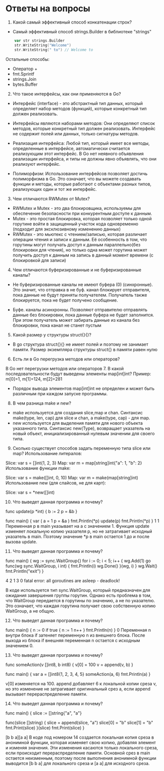 # Ответы на вопросы

1. Какой самый эффективный способ конкатенации строк?
- Cамый эффективный способ strings.Builder в библиотеке "strings"
 
```go
    var str strings.Builder
    str.WriteString("Welcome")
    str.WriteString(" to") // Welcome to
```
 Остальные способы:
 - Оператор +
 - fmt.Sprintf
 - strings.Join
 - bytes.Buffer


2. Что такое интерфейсы, как они применяются в Go?

- Интерфейс (interface) - это абстрактный тип данных, который определяет набор методов (функций),
которые конкретный тип должен реализовать. 

- Интерфейсы являются наборами методов: Они определяют список методов, которые 
конкретный тип должен реализовать. Интерфейс не содержит полей или данных, 
только сигнатуры методов.

- Реализация интерфейса: Любой тип, который имеет все методы, определенные в интерфейсе,
автоматически считается реализующим этот интерфейс. В Go нет неявного объявления реализации
интерфейса, и типы не должны явно объявлять, что они реализуют интерфейс.

- Полиморфизм: Использование интерфейсов позволяет достичь полиморфизма в Go. Это означает, 
что вы можете создавать функции и методы, которые работают с объектами разных типов,
реализующих один и тот же интерфейс.

3. Чем отличаются RWMutex от Mutex?
  - RWMutex и Mutex - это два блокировщика, используемы для обеспечение безопасности при конкурентным доступе к данным.
  - Mutex - это простая блокировка, которая позволяет только одной горутине войти в защищенный участок кода одновременно (подходит для эксклюзивному изменению данных)
  - RWMutex - это мьютекс с чтением/записью, которая различает операции чтения и записи к данным. Её особенность в том, что горутины могут получать доступ к данным параллельно(без блокировки для чтения), но только одна может горутина может получить доступ к данным на запись в данный момент времени (с блокировкой для записи)

4. Чем отличаются буферизированные и не буферизированные каналы?
  - Не буферизированные каналы не имеют буфера (0) (синхронные). Это значит, что отправка в не буф. канал блокирует отправителя, пока данные не будут приняты получателем. Получатель также блокируется, пока не будет получено сообщение.

  - Буфе. каналы асинхронны. Позволяют отправителю отправлять данные без блокировки, пока данные буфера не будет заполнится. При этом получатель может забирать данные из канала без блокировки, пока канал не станет пустым


5. Какой размер у структуры struct{}{}?

- В go структура struct{}{} не имеет полей и поэтому не занимает памяти.
  Размер экземпляра структуры struct{} в памяти равен нулю


6. Есть ли в Go перегрузка методов или операторов?

В Go нет перегрузки методов или операторов
7. В какой последовательности будут выведены элементы map[int]int? Пример: m[0]=1, m[1]=124, m[2]=281
 - Порядок вывода элементов map[int]int не определен и может быть различным при каждом запуске программы.


8. В чем разница make и new?

  - make используется для создания slice,map и chan. Синтаксис make(type, len, cap) для slice и chan, а make(type, cap) - для map. 
  - new используется для выделения памяти для нового объекта указанного типа. Синтаксис new(Type), возвращает указатель на новый объект, инициализированный нулевым значеним для своего типа.


9. Сколько существует способов задать переменную типа slice или map?
Использование литералов:

Slice: var s = []int{1, 2, 3}
Map: var m = map[string]int{"a": 1, "b": 2}
Использование функции make:

Slice: var s = make([]int, 0, 10)
Map: var m = make(map[string]int)
Использование new (для слайсов, не для карт):

Slice: var s = *new([]int)

10. Что выведет данная программа и почему?


func update(p *int) {
  b := 2
  p = &b
}

func main() {
  var (
     a = 1
     p = &a
  )
  fmt.Println(*p)
  update(p)
  fmt.Println(*p)
}
1
1
Переменная p в main указывает на a с значением 1.
Функция update изменяет локальную копию указателя p, но не затрагивает исходный указатель в main. Поэтому значение *p в main остается 1 до и после вызова update.

11. Что выведет данная программа и почему?


func main() {
  wg := sync.WaitGroup{}
  for i := 0; i < 5; i++ {
     wg.Add(1)
     go func(wg sync.WaitGroup, i int) {
        fmt.Println(i)
        wg.Done()
     }(wg, i)
  }
  wg.Wait()
  fmt.Println("exit")
}

4
2
1
3
0
fatal error: all goroutines are asleep - deadlock!

В коде используется тип sync.WaitGroup, который предназначен для ожидания завершения группы горутин. Однако есть проблема в том, что WaitGroup передается в горутины по значению, а не по указателю. Это означает, что каждая горутина получает свою собственную копию WaitGroup, а не общую.

12. Что выведет данная программа и почему?


func main() {
  n := 0
  if true {
     n := 1
     n++
  }
  fmt.Println(n)
}
0
Переменная n внутри блока if затеняет переменную n из внешнего блока. После выхода из блока if внешняя переменная n остается с исходным значением 0.

13. Что выведет данная программа и почему?


func someAction(v []int8, b int8) {
  v[0] = 100
  v = append(v, b)
}

func main() {
  var a = []int8{1, 2, 3, 4, 5}
  someAction(a, 6)
  fmt.Println(a)
}

v[0] изменяется на 100.
append добавляет 6 к локальной копии среза v, но это изменение не затрагивает оригинальный срез a, если append вызывает перераспределение памяти.

14. Что выведет данная программа и почему?


func main() {
  slice := []string{"a", "a"}

  func(slice []string) {
     slice = append(slice, "a")
     slice[0] = "b"
     slice[1] = "b"
     fmt.Print(slice)
  }(slice)
  fmt.Print(slice)
}

[b b a][a a]
В коде под номером 14 создается локальная копия среза в анонимной функции, которая изменяет свою копию, добавляя элемент и изменяя значения. Эти изменения касаются только локального среза, если происходит перераспределение памяти. Основной срез в main остается неизменным, поэтому после выполнения анонимной функции выводится [b b a] для локального среза и [a a] для исходного среза.
